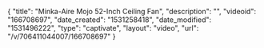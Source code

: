{
    "title": "Minka-Aire Mojo 52-Inch Ceiling Fan",
    "description": "",
    "videoid": "166708697",
    "date_created": "1531258418",
    "date_modified": "1531496222",
    "type": "captivate",
    "layout": "video",
    "url": "\/v\/706411044007\/166708697"
}